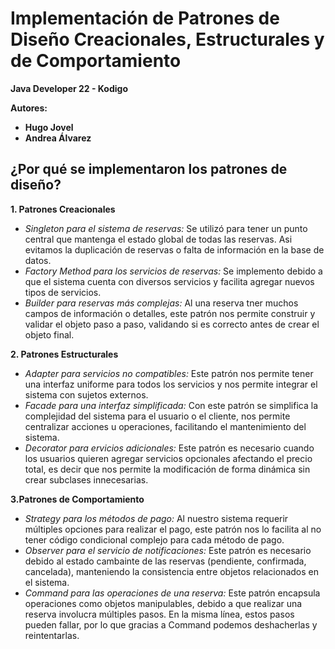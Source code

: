 # Implementación de Patrones de Diseño Creacionales, Estructurales y de Comportamiento

**Java Developer 22 - Kodigo**

**Autores:**
- **Hugo Jovel**
- **Andrea Álvarez**

## ¿Por qué se implementaron los patrones de diseño?

**1. Patrones Creacionales**
- *Singleton para el sistema de reservas:* Se utilizó para tener un punto central que mantenga el estado global de todas las reservas. Asi evitamos la duplicación de reservas o falta de información en la base de datos.
- *Factory Method para los servicios de reservas:* Se implemento debido a que el sistema cuenta con diversos servicios y facilita agregar nuevos tipos de servicios.
- *Builder para reservas más complejas:* Al una reserva tner muchos campos de información o detalles, este patrón nos permite construir y validar el objeto paso a paso, validando si es correcto antes de crear el objeto final.


**2. Patrones Estructurales**
- *Adapter para servicios no compatibles:* Este patrón nos permite tener una interfaz uniforme para todos los servicios y nos permite integrar el sistema con sujetos externos. 
- *Facade para una interfaz simplificada:* Con este patrón se simplifica la complejidad del sistema para el usuario o el cliente, nos permite centralizar acciones u operaciones, facilitando el mantenimiento del sistema. 
- *Decorator para ervicios adicionales:* Este patrón es necesario cuando los usuarios quieren agregar servicios opcionales afectando el precio total, es decir que nos permite la modificación de forma dinámica sin crear subclases innecesarias.

**3.Patrones de Comportamiento**
- *Strategy para los métodos de pago:* Al nuestro sistema requerir múltiples opciones para realizar el pago, este patrón nos lo facilita al no tener código condicional complejo para cada método de pago.
- *Observer para el servicio de notificaciones:* Este patrón es necesario debido al estado cambainte de las reservas (pendiente, confirmada, cancelada), manteniendo la consistencia entre objetos relacionados en el sistema. 
- *Command para las operaciones de una reserva:* Este patrón encapsula operaciones como objetos manipulables, debido a que realizar una reserva involucra múltiples pasos. En la misma línea, estos pasos pueden fallar, por lo que gracias a Command podemos deshacherlas y reintentarlas.

